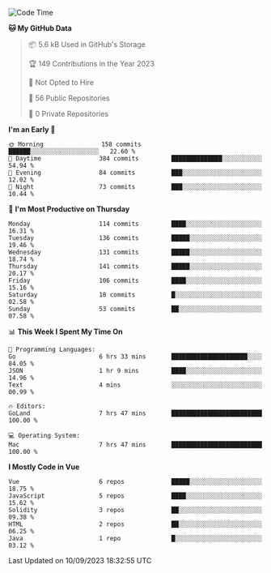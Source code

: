 <!--START_SECTION:waka-->
![Code Time](http://img.shields.io/badge/Code%20Time-873%20hrs%204%20mins-blue)

**🐱 My GitHub Data** 

> 📦 5.6 kB Used in GitHub's Storage 
 > 
> 🏆 149 Contributions in the Year 2023
 > 
> 🚫 Not Opted to Hire
 > 
> 📜 56 Public Repositories 
 > 
> 🔑 0 Private Repositories 
 > 
**I'm an Early 🐤** 

```text
🌞 Morning                158 commits         ██████░░░░░░░░░░░░░░░░░░░   22.60 % 
🌆 Daytime                384 commits         ██████████████░░░░░░░░░░░   54.94 % 
🌃 Evening                84 commits          ███░░░░░░░░░░░░░░░░░░░░░░   12.02 % 
🌙 Night                  73 commits          ███░░░░░░░░░░░░░░░░░░░░░░   10.44 % 
```
📅 **I'm Most Productive on Thursday** 

```text
Monday                   114 commits         ████░░░░░░░░░░░░░░░░░░░░░   16.31 % 
Tuesday                  136 commits         █████░░░░░░░░░░░░░░░░░░░░   19.46 % 
Wednesday                131 commits         █████░░░░░░░░░░░░░░░░░░░░   18.74 % 
Thursday                 141 commits         █████░░░░░░░░░░░░░░░░░░░░   20.17 % 
Friday                   106 commits         ████░░░░░░░░░░░░░░░░░░░░░   15.16 % 
Saturday                 18 commits          █░░░░░░░░░░░░░░░░░░░░░░░░   02.58 % 
Sunday                   53 commits          ██░░░░░░░░░░░░░░░░░░░░░░░   07.58 % 
```


📊 **This Week I Spent My Time On** 

```text
💬 Programming Languages: 
Go                       6 hrs 33 mins       █████████████████████░░░░   84.05 % 
JSON                     1 hr 9 mins         ████░░░░░░░░░░░░░░░░░░░░░   14.96 % 
Text                     4 mins              ░░░░░░░░░░░░░░░░░░░░░░░░░   00.99 % 

🔥 Editors: 
GoLand                   7 hrs 47 mins       █████████████████████████   100.00 % 

💻 Operating System: 
Mac                      7 hrs 47 mins       █████████████████████████   100.00 % 
```

**I Mostly Code in Vue** 

```text
Vue                      6 repos             █████░░░░░░░░░░░░░░░░░░░░   18.75 % 
JavaScript               5 repos             ████░░░░░░░░░░░░░░░░░░░░░   15.62 % 
Solidity                 3 repos             ██░░░░░░░░░░░░░░░░░░░░░░░   09.38 % 
HTML                     2 repos             ██░░░░░░░░░░░░░░░░░░░░░░░   06.25 % 
Java                     1 repo              █░░░░░░░░░░░░░░░░░░░░░░░░   03.12 % 
```




 Last Updated on 10/09/2023 18:32:55 UTC
<!--END_SECTION:waka-->
